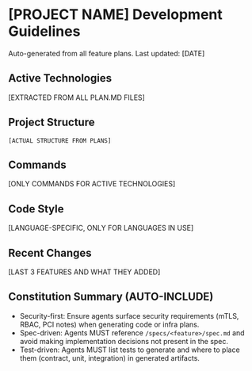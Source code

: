 # [PROJECT NAME] Development Guidelines

Auto-generated from all feature plans. Last updated: [DATE]

## Active Technologies
[EXTRACTED FROM ALL PLAN.MD FILES]

## Project Structure
```
[ACTUAL STRUCTURE FROM PLANS]
```

## Commands
[ONLY COMMANDS FOR ACTIVE TECHNOLOGIES]

## Code Style
[LANGUAGE-SPECIFIC, ONLY FOR LANGUAGES IN USE]

## Recent Changes
[LAST 3 FEATURES AND WHAT THEY ADDED]

<!-- MANUAL ADDITIONS START -->
<!-- MANUAL ADDITIONS END -->

## Constitution Summary (AUTO-INCLUDE)
- Security-first: Ensure agents surface security requirements (mTLS, RBAC, PCI notes) when
	generating code or infra plans.
- Spec-driven: Agents MUST reference `/specs/<feature>/spec.md` and avoid making
	implementation decisions not present in the spec.
- Test-driven: Agents MUST list tests to generate and where to place them (contract, unit,
	integration) in generated artifacts.

<!-- NOTE: Preserve manual additions between the MANUAL ADDITIONS markers. Agent update
scripts should only append changes outside that region. -->